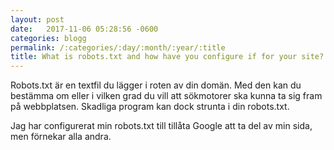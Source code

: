 ```yaml
---
layout: post
date:   2017-11-06 05:28:56 -0600
categories: blogg
permalink: /:categories/:day/:month/:year/:title
title: What is robots.txt and how have you configure if for your site?
---
```


Robots.txt är en textfil du lägger i roten av din domän. Med den kan du bestämma om eller i vilken grad du vill att sökmotorer ska kunna ta sig fram på webbplatsen. Skadliga program kan dock strunta i din robots.txt.

Jag har configurerat min robots.txt till tillåta Google att ta del av min sida, men förnekar alla andra.

